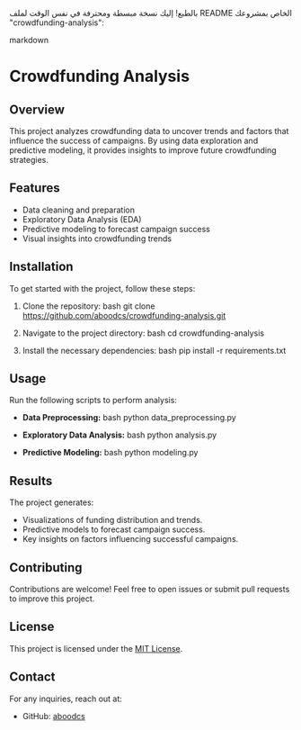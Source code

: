 بالطبع! إليك نسخة مبسطة ومحترفة في نفس الوقت لملف README الخاص بمشروعك "crowdfunding-analysis":

markdown
# Crowdfunding Analysis

## Overview

This project analyzes crowdfunding data to uncover trends and factors that influence the success of campaigns. By using data exploration and predictive modeling, it provides insights to improve future crowdfunding strategies.

## Features

- Data cleaning and preparation
- Exploratory Data Analysis (EDA)
- Predictive modeling to forecast campaign success
- Visual insights into crowdfunding trends

## Installation

To get started with the project, follow these steps:

1. Clone the repository:
   bash
   git clone https://github.com/aboodcs/crowdfunding-analysis.git
   

2. Navigate to the project directory:
   bash
   cd crowdfunding-analysis
   

3. Install the necessary dependencies:
   bash
   pip install -r requirements.txt
   

## Usage

Run the following scripts to perform analysis:

- **Data Preprocessing:**
  bash
  python data_preprocessing.py
  

- **Exploratory Data Analysis:**
  bash
  python analysis.py
  

- **Predictive Modeling:**
  bash
  python modeling.py
  

## Results

The project generates:
- Visualizations of funding distribution and trends.
- Predictive models to forecast campaign success.
- Key insights on factors influencing successful campaigns.

## Contributing

Contributions are welcome! Feel free to open issues or submit pull requests to improve this project.

## License

This project is licensed under the [MIT License](LICENSE).

## Contact

For any inquiries, reach out at:
- GitHub: [aboodcs](https://github.com/aboodcs)

